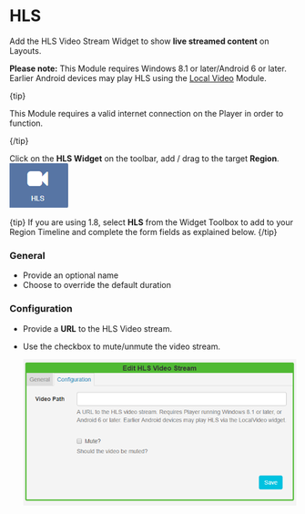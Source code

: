 <!--toc=widgets-->

# HLS

Add the HLS Video Stream Widget to show **live streamed content** on Layouts. 

**Please note:** This Module requires Windows 8.1 or later/Android 6 or later. Earlier Android devices may play HLS using the [Local Video](media_module_localvideo.html) Module.

{tip}

This Module requires a valid internet connection on the Player in order to function.

{/tip}

Click on the **HLS Widget** on the toolbar,  add / drag to the target **Region**. ![HLS Widget](img/v2_media_hls_widget.png)

{tip}
If you are using 1.8, select **HLS** from the Widget Toolbox to add to your Region Timeline and complete the form fields as explained below. 
{/tip}

### General

- Provide an optional name
- Choose to override the default duration

### Configuration

- Provide a **URL** to the HLS Video stream.

- Use the checkbox to mute/unmute the video stream.

  ![Add HLS Video Stream](img/v2_media_hls_configuration.png)